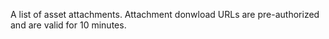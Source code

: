 A list of asset attachments. Attachment donwload URLs are pre-authorized and are valid for 10 minutes.